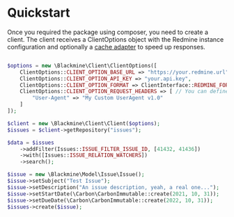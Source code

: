 # Quickstart

Once you required the package using composer, you need to create a client. The client receives a ClientOptions object with the Redmine instance configuration and optionally a [cache adapter](Cache.md) to speed up responses.

```php

$options = new \Blackmine\Client\ClientOptions([
    ClientOptions::CLIENT_OPTION_BASE_URL => "https://your.redmine.url",
    ClientOptions::CLIENT_OPTION_API_KEY => "your.api.key",
    ClientOptions::CLIENT_OPTION_FORMAT => ClientInterface::REDMINE_FORMAT_JSON // Only JSON is supported right now
    ClientOptions::CLIENT_OPTION_REQUEST_HEADERS => [ // You can define common headers to all requests
        "User-Agent" => "My Custom UserAgent v1.0"
    ]   
]);

$client = new \Blackmine\Client\Client($options);
$issues = $client->getRepository("issues");

$data = $issues
    ->addFilter(Issues::ISSUE_FILTER_ISSUE_ID, [41432, 41436])
    ->with([Issues::ISSUE_RELATION_WATCHERS])
    ->search();

$issue = new \Blackmine\Model\Issue\Issue();
$issue->setSubject("Test Issue");
$issue->setDescription("An issue description, yeah, a real one...");
$issue->setStartDate(\Carbon\CarbonImmutable::create(2021, 10, 31));
$issue->setDueDate(\Carbon\CarbonImmutable::create(2022, 10, 31));
$issues->create($issue);

```
